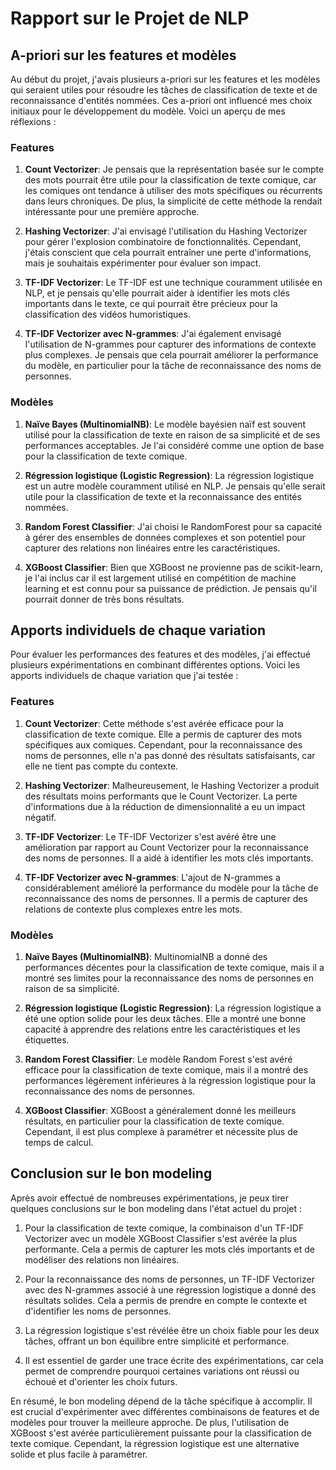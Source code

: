 # Rapport sur le Projet de NLP

## A-priori sur les features et modèles

Au début du projet, j'avais plusieurs a-priori sur les features et les modèles qui seraient utiles pour résoudre les tâches de classification de texte et de reconnaissance d'entités nommées. Ces a-priori ont influencé mes choix initiaux pour le développement du modèle. Voici un aperçu de mes réflexions :

### Features

1. **Count Vectorizer**: Je pensais que la représentation basée sur le compte des mots pourrait être utile pour la classification de texte comique, car les comiques ont tendance à utiliser des mots spécifiques ou récurrents dans leurs chroniques. De plus, la simplicité de cette méthode la rendait intéressante pour une première approche.

2. **Hashing Vectorizer**: J'ai envisagé l'utilisation du Hashing Vectorizer pour gérer l'explosion combinatoire de fonctionnalités. Cependant, j'étais conscient que cela pourrait entraîner une perte d'informations, mais je souhaitais expérimenter pour évaluer son impact.

3. **TF-IDF Vectorizer**: Le TF-IDF est une technique couramment utilisée en NLP, et je pensais qu'elle pourrait aider à identifier les mots clés importants dans le texte, ce qui pourrait être précieux pour la classification des vidéos humoristiques.

4. **TF-IDF Vectorizer avec N-grammes**: J'ai également envisagé l'utilisation de N-grammes pour capturer des informations de contexte plus complexes. Je pensais que cela pourrait améliorer la performance du modèle, en particulier pour la tâche de reconnaissance des noms de personnes.

### Modèles

1. **Naïve Bayes (MultinomialNB)**: Le modèle bayésien naïf est souvent utilisé pour la classification de texte en raison de sa simplicité et de ses performances acceptables. Je l'ai considéré comme une option de base pour la classification de texte comique.

2. **Régression logistique (Logistic Regression)**: La régression logistique est un autre modèle couramment utilisé en NLP. Je pensais qu'elle serait utile pour la classification de texte et la reconnaissance des entités nommées.

3. **Random Forest Classifier**: J'ai choisi le RandomForest pour sa capacité à gérer des ensembles de données complexes et son potentiel pour capturer des relations non linéaires entre les caractéristiques.

4. **XGBoost Classifier**: Bien que XGBoost ne provienne pas de scikit-learn, je l'ai inclus car il est largement utilisé en compétition de machine learning et est connu pour sa puissance de prédiction. Je pensais qu'il pourrait donner de très bons résultats.

## Apports individuels de chaque variation

Pour évaluer les performances des features et des modèles, j'ai effectué plusieurs expérimentations en combinant différentes options. Voici les apports individuels de chaque variation que j'ai testée :

### Features

1. **Count Vectorizer**: Cette méthode s'est avérée efficace pour la classification de texte comique. Elle a permis de capturer des mots spécifiques aux comiques. Cependant, pour la reconnaissance des noms de personnes, elle n'a pas donné des résultats satisfaisants, car elle ne tient pas compte du contexte.

2. **Hashing Vectorizer**: Malheureusement, le Hashing Vectorizer a produit des résultats moins performants que le Count Vectorizer. La perte d'informations due à la réduction de dimensionnalité a eu un impact négatif.

3. **TF-IDF Vectorizer**: Le TF-IDF Vectorizer s'est avéré être une amélioration par rapport au Count Vectorizer pour la reconnaissance des noms de personnes. Il a aidé à identifier les mots clés importants.

4. **TF-IDF Vectorizer avec N-grammes**: L'ajout de N-grammes a considérablement amélioré la performance du modèle pour la tâche de reconnaissance des noms de personnes. Il a permis de capturer des relations de contexte plus complexes entre les mots.

### Modèles

1. **Naïve Bayes (MultinomialNB)**: MultinomialNB a donné des performances décentes pour la classification de texte comique, mais il a montré ses limites pour la reconnaissance des noms de personnes en raison de sa simplicité.

2. **Régression logistique (Logistic Regression)**: La régression logistique a été une option solide pour les deux tâches. Elle a montré une bonne capacité à apprendre des relations entre les caractéristiques et les étiquettes.

3. **Random Forest Classifier**: Le modèle Random Forest s'est avéré efficace pour la classification de texte comique, mais il a montré des performances légèrement inférieures à la régression logistique pour la reconnaissance des noms de personnes.

4. **XGBoost Classifier**: XGBoost a généralement donné les meilleurs résultats, en particulier pour la classification de texte comique. Cependant, il est plus complexe à paramétrer et nécessite plus de temps de calcul.

## Conclusion sur le bon modeling

Après avoir effectué de nombreuses expérimentations, je peux tirer quelques conclusions sur le bon modeling dans l'état actuel du projet :

1. Pour la classification de texte comique, la combinaison d'un TF-IDF Vectorizer avec un modèle XGBoost Classifier s'est avérée la plus performante. Cela a permis de capturer les mots clés importants et de modéliser des relations non linéaires.

2. Pour la reconnaissance des noms de personnes, un TF-IDF Vectorizer avec des N-grammes associé à une régression logistique a donné des résultats solides. Cela a permis de prendre en compte le contexte et d'identifier les noms de personnes.

3. La régression logistique s'est révélée être un choix fiable pour les deux tâches, offrant un bon équilibre entre simplicité et performance.

4. Il est essentiel de garder une trace écrite des expérimentations, car cela permet de comprendre pourquoi certaines variations ont réussi ou échoué et d'orienter les choix futurs.

En résumé, le bon modeling dépend de la tâche spécifique à accomplir. Il est crucial d'expérimenter avec différentes combinaisons de features et de modèles pour trouver la meilleure approche. De plus, l'utilisation de XGBoost s'est avérée particulièrement puissante pour la classification de texte comique. Cependant, la régression logistique est une alternative solide et plus facile à paramétrer.